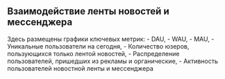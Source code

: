 ##  Взаимодействие ленты новостей и мессенджера

Здесь размещены графики ключевых метрик: - DAU,
                                         - WAU, 
                                         - MAU,
                                         - Уникальные пользователи на сегодня, 
                                         - Количество юзеров, пользующихся только лентой новостей, 
                                         - Распределение пользователей, пришедших из рекламы и органические, 
                                         - Активность пользователей новостной ленты и мессенджера
